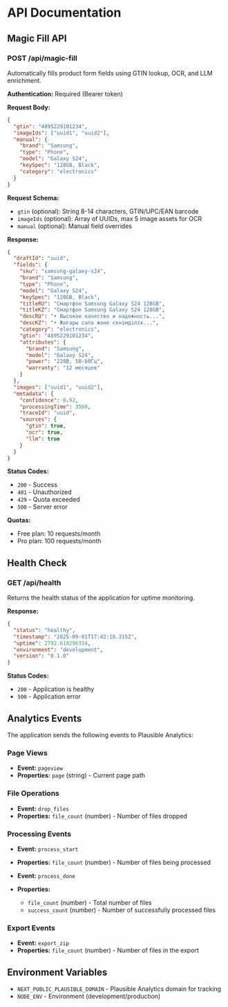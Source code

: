 # API Documentation

## Magic Fill API

### POST /api/magic-fill

Automatically fills product form fields using GTIN lookup, OCR, and LLM enrichment.

**Authentication:** Required (Bearer token)

**Request Body:**
```json
{
  "gtin": "4895229101234",
  "imageIds": ["uuid1", "uuid2"],
  "manual": {
    "brand": "Samsung",
    "type": "Phone",
    "model": "Galaxy S24",
    "keySpec": "128GB, Black",
    "category": "electronics"
  }
}
```

**Request Schema:**
- `gtin` (optional): String 8-14 characters, GTIN/UPC/EAN barcode
- `imageIds` (optional): Array of UUIDs, max 5 image assets for OCR
- `manual` (optional): Manual field overrides

**Response:**
```json
{
  "draftId": "uuid",
  "fields": {
    "sku": "samsung-galaxy-s24",
    "brand": "Samsung",
    "type": "Phone",
    "model": "Galaxy S24",
    "keySpec": "128GB, Black",
    "titleRU": "Смартфон Samsung Galaxy S24 128GB",
    "titleKZ": "Смартфон Samsung Galaxy S24 128GB",
    "descRU": "• Высокое качество и надежность...",
    "descKZ": "• Жоғары сапа және сенімділік...",
    "category": "electronics",
    "gtin": "4895229101234",
    "attributes": {
      "brand": "Samsung",
      "model": "Galaxy S24",
      "power": "220В, 50-60Гц",
      "warranty": "12 месяцев"
    }
  },
  "images": ["uuid1", "uuid2"],
  "metadata": {
    "confidence": 0.92,
    "processingTime": 3500,
    "traceId": "uuid",
    "sources": {
      "gtin": true,
      "ocr": true,
      "llm": true
    }
  }
}
```

**Status Codes:**
- `200` - Success
- `401` - Unauthorized
- `429` - Quota exceeded
- `500` - Server error

**Quotas:**
- Free plan: 10 requests/month
- Pro plan: 100 requests/month

## Health Check

### GET /api/health

Returns the health status of the application for uptime monitoring.

**Response:**
```json
{
  "status": "healthy",
  "timestamp": "2025-09-01T17:42:18.315Z",
  "uptime": 2792.610206334,
  "environment": "development",
  "version": "0.1.0"
}
```

**Status Codes:**
- `200` - Application is healthy
- `500` - Application error

## Analytics Events

The application sends the following events to Plausible Analytics:

### Page Views
- **Event:** `pageview`
- **Properties:** `page` (string) - Current page path

### File Operations
- **Event:** `drop_files`
- **Properties:** `file_count` (number) - Number of files dropped

### Processing Events
- **Event:** `process_start`
- **Properties:** `file_count` (number) - Number of files being processed

- **Event:** `process_done`
- **Properties:** 
  - `file_count` (number) - Total number of files
  - `success_count` (number) - Number of successfully processed files

### Export Events
- **Event:** `export_zip`
- **Properties:** `file_count` (number) - Number of files in the export

## Environment Variables

- `NEXT_PUBLIC_PLAUSIBLE_DOMAIN` - Plausible Analytics domain for tracking
- `NODE_ENV` - Environment (development/production)

